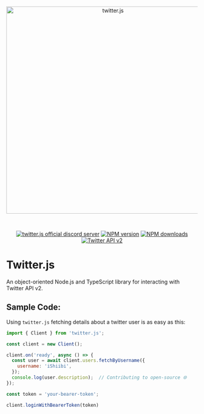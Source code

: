 <div align="center">
  <br />
  <p>
    <a href="#"><img src="https://i.imgur.com/nuAPgP5.png" width="546" alt="twitter.js" /></a>
  </p>
  <br />
  <p>
    <a href="https://discord.gg/f5Pefuskx4"><img src="https://img.shields.io/discord/791722432896434237?color=5865F2&label=discord&logo=discord&logoColor=white&style=flat-square" alt="twitter.js official discord server" /></a>
    <a href="https://www.npmjs.com/package/twitter.js"><img src="https://img.shields.io/npm/v/twitter.js?color=ff2511&style=flat-square" alt="NPM version" /></a>
    <a href="https://www.npmjs.com/package/twitter.js"><img src="https://img.shields.io/npm/dt/twitter.js?color=1DB954&style=flat-square" alt="NPM downloads" /></a>
    <a href="https://developer.twitter.com/en/docs/twitter-api/early-access"><img src="https://img.shields.io/endpoint?url=https%3A%2F%2Ftwbadges.glitch.me%2Fbadges%2Fv2&style=flat-square" alt="Twitter API v2" /></a>
  </p>
</div>

# Twitter.js

An object-oriented Node.js and TypeScript library for interacting with Twitter API v2.

## Sample Code:

Using `twitter.js` fetching details about a twitter user is as easy as this:

```js
import { Client } from 'twitter.js';

const client = new Client();

client.on('ready', async () => {
  const user = await client.users.fetchByUsername({
    username: 'iShiibi',
  });
  console.log(user.description);  // Contributing to open-source 🌐
});

const token = 'your-bearer-token';

client.loginWithBearerToken(token)
```
